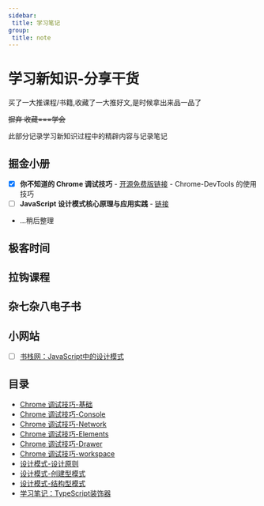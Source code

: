 ```yaml
---
sidebar:
 title: 学习笔记
group:
 title: note
---
```

# 学习新知识-分享干货
买了一大推课程/书籍,收藏了一大推好文,是时候拿出来品一品了

~~摒弃 收藏===学会~~

此部分记录学习新知识过程中的精辟内容与记录笔记

## 掘金小册
* [x] **你不知道的 Chrome 调试技巧** - [开源免费版链接](https://www.frontendwingman.com/Chrome/) -  Chrome-DevTools 的使用技巧
* [ ] **JavaScript 设计模式核⼼原理与应⽤实践** - [链接](https://juejin.cn/book/6844733790204461070)
* ...稍后整理

## 极客时间

## 拉钩课程

## 杂七杂八电子书

## 小网站
* [ ] [书栈网：JavaScript中的设计模式](https://www.bookstack.cn/books/design-pattern-in-javascript)

## 目录
* [Chrome 调试技巧-基础](./chrome-debug1.md)
* [Chrome 调试技巧-Console](./chrome-debug2.md)
* [Chrome 调试技巧-Network](./chrome-debug3.md)
* [Chrome 调试技巧-Elements](./chrome-debug4.md)
* [Chrome 调试技巧-Drawer](./chrome-debug5.md)
* [Chrome 调试技巧-workspace](./chrome-debug6.md)
* [设计模式-设计原则](./design-patterns0.md)
* [设计模式-创建型模式](./design-patterns1.md)
* [设计模式-结构型模式](./design-patterns2.md)
* [学习笔记：TypeScript装饰器](./ts-decorators.md)